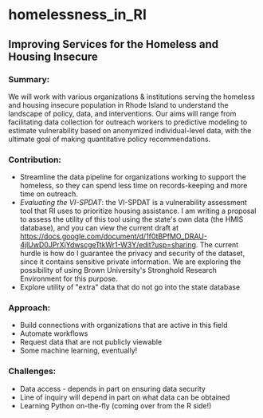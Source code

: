# homelessness_in_RI

## Improving Services for the Homeless and Housing Insecure

### Summary: 
We will work with various organizations & institutions serving the homeless and housing insecure population in Rhode Island to understand the landscape of policy, data, and interventions. Our aims will range from facilitating data collection for outreach workers to predictive modeling to estimate vulnerability based on anonymized individual-level data, with the ultimate goal of making quantitative policy recommendations.

### Contribution:
* Streamline the data pipeline for organizations working to support the homeless, so they can spend less time on records-keeping and more time on outreach.
* *Evaluating the VI-SPDAT*: the VI-SPDAT is a vulnerability assessment tool that RI uses to prioritize housing assistance. I am writing a proposal to assess the utility of this tool using the state's own data (the HMIS database), and you can view the current draft at https://docs.google.com/document/d/1f0tBPfMO_DRAU-4jlUwD0JPrXjYdwscgeTtkWr1-W3Y/edit?usp=sharing. The current hurdle is how do I guarantee the privacy and security of the dataset, since it contains sensitive private information. We are exploring the possibility of using Brown University's Stronghold Research Environment for this purpose.
* Explore utility of "extra" data that do not go into the state database

### Approach:
* Build connections with organizations that are active in this field
* Automate workflows
* Request data that are not publicly viewable
* Some machine learning, eventually!

### Challenges:
* Data access - depends in part on ensuring data security
* Line of inquiry will depend in part on what data can be obtained
* Learning Python on-the-fly (coming over from the R side!)
